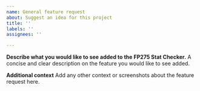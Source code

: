 ```yaml
---
name: General feature request
about: Suggest an idea for this project
title: ''
labels: ''
assignees: ''

---
```


**Describe what you would like to see added to the FP275 Stat Checker.**
A concise and clear description on the feature you would like to see added.

**Additional context**
Add any other context or screenshots about the feature request here.
